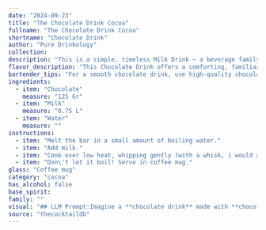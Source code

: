 ```yaml
---
date: "2024-09-23"
title: "The Chocolate Drink Cocoa"
fullname: "The Chocolate Drink Cocoa"
shortname: "Chocolate Drink"
author: "Pure Drinkology"
collection:
description: "This is a simple, timeless Milk Drink – a beverage family known for its creamy, comforting qualities. While its exact origin is unclear, its components suggest a long history, possibly dating back to ancient civilizations who enjoyed chocolate with milk and water. "
flavor_description: "This Chocolate Drink offers a comforting, familiar taste profile. Expect rich, velvety chocolate notes, balanced by the creamy sweetness of milk. The water provides a touch of lightness and helps integrate the flavors. This drink is a classic for a reason, offering a simple yet indulgent experience. "
bartender_tips: "For a smooth chocolate drink, use high-quality chocolate. Melt it gently over a double boiler or in the microwave, stirring constantly.  Chill the milk before adding it to the melted chocolate for a richer texture.  Don't over-heat the mixture, as it can become grainy.  Use a milk frother to create a luxurious, creamy texture, or top with whipped cream for an indulgent finish.  Enjoy! "
ingredients:
  - item: "Chocolate"
    measure: "125 Gr"
  - item: "Milk"
    measure: "0.75 L"
  - item: "Water"
    measure: ""
instructions:
  - item: "Melt the bar in a small amount of boiling water."
  - item: "Add milk."
  - item: "Cook over low heat, whipping gently (with a whisk, i would assume) until heated well."
  - item: "Don\'t let it boil! Serve in coffee mug."
glass: "Coffee mug"
category: "cocoa"
has_alcohol: false
base_spirit:
family: ""
visual: "## LLM Prompt:Imagine a **chocolate drink** made with **chocolate, milk, and water**.  Describe its appearance in detail, considering:* **Color:** What shade of brown does the drink take on? Is it a rich, dark brown, or a lighter, milk chocolate hue? Are there any hints of other colors, like a creamy white from the milk or a hint of red from the chocolate?* **Texture:** Is the drink smooth and velvety, or does it have a thicker, more chocolatey texture? Are there any visible swirls or patterns?* **Clarity:** Is the drink opaque or does it have a slight translucency? Are there any visible particles or layers? * **Presentation:** Imagine the drink in a glass. What kind of glass is it? How does the drink look against the glass? Are there any garnishes or decorations that enhance its appearance? **Example:** The chocolate drink is a deep, rich brown, almost the color of dark chocolate itself.  Its surface is smooth and velvety, with a slight sheen.  It is opaque, hiding any visible layers or particles within.  The drink is served in a tall, clear glass, allowing the rich color to shine through.  A sprig of fresh mint rests on the rim, adding a touch of green to the otherwise brown palette. "
source: "thecocktaildb"
---
```


